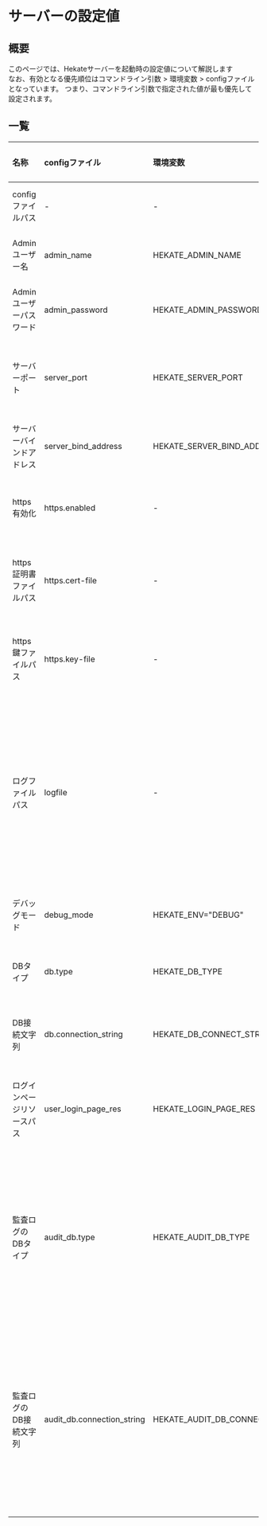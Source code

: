 # サーバーの設定値

## 概要

このページでは、Hekateサーバーを起動時の設定値について解説します  
なお、有効となる優先順位はコマンドライン引数 > 環境変数 > configファイルとなっています。
つまり、コマンドライン引数で指定された値が最も優先して設定されます。

## 一覧

| 名称 | configファイル | 環境変数 | コマンドライン引数 | 説明 |
| :---- | :---- | :---- | :---- | :---- |
| configファイルパス | - | - | config | configファイルのパス |
| Adminユーザー名 | admin_name | HEKATE_ADMIN_NAME | admin | Adminユーザーの名前 |
| Adminユーザーパスワード | admin_password | HEKATE_ADMIN_PASSWORD | password | Adminユーザーのパスワード |
| サーバーポート | server_port | HEKATE_SERVER_PORT | port | サーバーを起動する際のポート番号 |
| サーバーバインドアドレス | server_bind_address | HEKATE_SERVER_BIND_ADDR | bind-addr | サーバーにバインドするアドレス |
| https有効化 | https.enabled | - | https | サーバーをhttpsで起動します |
| https証明書ファイルパス | https.cert-file | - | https-cert-file | httpsサーバー用の証明書ファイルのパス |
| https鍵ファイルパス | https.key-file | - | https-key-file | httpsサーバー用の鍵ファイルのパス |
| ログファイルパス | logfile | - | logfile | ログの出力先ファイルのパス。設定されてない、もしくは空文字列の場合は標準出力に表示されます |
| デバッグモード | debug_mode | HEKATE_ENV="DEBUG" | debug | デバッグ用のログも出力 |
| DBタイプ | db.type | HEKATE_DB_TYPE | db-type | サーバーが接続するDBのタイプ |
| DB接続文字列 | db.connection_string | HEKATE_DB_CONNECT_STRING | db-conn-str | DBに接続するための接続文字列 |
| ログインページリソースパス | user_login_page_res | HEKATE_LOGIN_PAGE_RES | login-res | ユーザーログインページのリソースへのパス |
| 監査ログのDBタイプ | audit_db.type | HEKATE_AUDIT_DB_TYPE | audit-db-type | 監査ログのDBのタイプ。設定されていない場合はDBタイプと同様のDBを使用する |
| 監査ログのDB接続文字列 | audit_db.connection_string | HEKATE_AUDIT_DB_CONNECT_STRING | audit-db-conn-str | 監査ログのDBに接続する際の文字列。監査ログのDbタイプが設定されてない場合は無視される |
